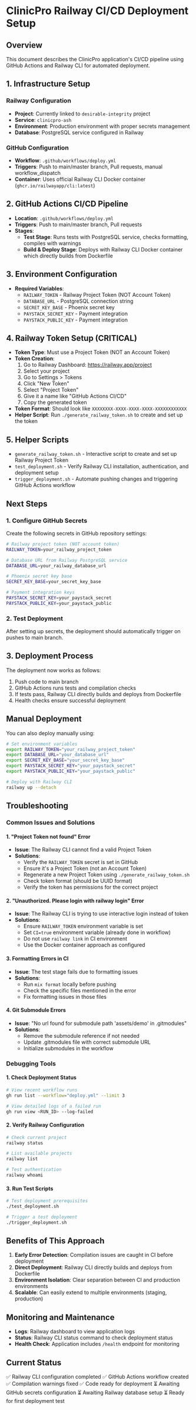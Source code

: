 # ClinicPro Railway CI/CD Deployment Setup

## Overview
This document describes the ClinicPro application's CI/CD pipeline using GitHub Actions and Railway CLI for automated deployment.

## 1. Infrastructure Setup

### Railway Configuration
- **Project**: Currently linked to `desirable-integrity` project
- **Service**: `clinicpro-ash`
- **Environment**: Production environment with proper secrets management
- **Database**: PostgreSQL service configured in Railway

### GitHub Configuration
- **Workflow**: `.github/workflows/deploy.yml`
- **Triggers**: Push to main/master branch, Pull requests, manual workflow_dispatch
- **Container**: Uses official Railway CLI Docker container (`ghcr.io/railwayapp/cli:latest`)

## 2. GitHub Actions CI/CD Pipeline
- **Location**: `.github/workflows/deploy.yml`
- **Triggers**: Push to main/master branch, Pull requests
- **Stages**:
  - **Test Stage**: Runs tests with PostgreSQL service, checks formatting, compiles with warnings
  - **Build & Deploy Stage**: Deploys with Railway CLI Docker container which directly builds from Dockerfile

## 3. Environment Configuration
- **Required Variables**:
  - `RAILWAY_TOKEN` - Railway Project Token (NOT Account Token)
  - `DATABASE_URL` - PostgreSQL connection string
  - `SECRET_KEY_BASE` - Phoenix secret key
  - `PAYSTACK_SECRET_KEY` - Payment integration
  - `PAYSTACK_PUBLIC_KEY` - Payment integration

## 4. Railway Token Setup (CRITICAL)
- **Token Type**: Must use a Project Token (NOT an Account Token)
- **Token Creation**:
  1. Go to Railway Dashboard: https://railway.app/project
  2. Select your project
  3. Go to Settings > Tokens
  4. Click "New Token"
  5. Select "Project Token"
  6. Give it a name like "GitHub Actions CI/CD"
  7. Copy the generated token
- **Token Format**: Should look like `XXXXXXXX-XXXX-XXXX-XXXX-XXXXXXXXXXXX`
- **Helper Script**: Run `./generate_railway_token.sh` to create and set up the token

## 5. Helper Scripts
- `generate_railway_token.sh` - Interactive script to create and set up Railway Project Token
- `test_deployment.sh` - Verify Railway CLI installation, authentication, and deployment setup
- `trigger_deployment.sh` - Automate pushing changes and triggering GitHub Actions workflow

## Next Steps

### 1. Configure GitHub Secrets
Create the following secrets in GitHub repository settings:

```bash
# Railway project token (NOT account token)
RAILWAY_TOKEN=your_railway_project_token

# Database URL from Railway PostgreSQL service
DATABASE_URL=your_railway_database_url

# Phoenix secret key base
SECRET_KEY_BASE=your_secret_key_base

# Payment integration keys
PAYSTACK_SECRET_KEY=your_paystack_secret
PAYSTACK_PUBLIC_KEY=your_paystack_public
```

### 2. Test Deployment
After setting up secrets, the deployment should automatically trigger on pushes to main branch.

## 3. Deployment Process
The deployment now works as follows:
1. Push code to main branch
2. GitHub Actions runs tests and compilation checks
3. If tests pass, Railway CLI directly builds and deploys from Dockerfile
4. Health checks ensure successful deployment

## Manual Deployment
You can also deploy manually using:

```bash
# Set environment variables
export RAILWAY_TOKEN="your_railway_project_token"
export DATABASE_URL="your_database_url"
export SECRET_KEY_BASE="your_secret_key_base"
export PAYSTACK_SECRET_KEY="your_paystack_secret"
export PAYSTACK_PUBLIC_KEY="your_paystack_public"

# Deploy with Railway CLI
railway up --detach
```

## Troubleshooting

### Common Issues and Solutions

#### 1. "Project Token not found" Error
- **Issue**: The Railway CLI cannot find a valid Project Token
- **Solutions**:
  - Verify the `RAILWAY_TOKEN` secret is set in GitHub
  - Ensure it's a Project Token (not an Account Token)
  - Regenerate a new Project Token using `./generate_railway_token.sh`
  - Check token format (should be UUID format)
  - Verify the token has permissions for the correct project

#### 2. "Unauthorized. Please login with railway login" Error
- **Issue**: The Railway CLI is trying to use interactive login instead of token
- **Solutions**:
  - Ensure `RAILWAY_TOKEN` environment variable is set
  - Set `CI=true` environment variable (already done in workflow)
  - Do not use `railway link` in CI environment
  - Use the Docker container approach as configured

#### 3. Formatting Errors in CI
- **Issue**: The test stage fails due to formatting issues
- **Solutions**:
  - Run `mix format` locally before pushing
  - Check the specific files mentioned in the error
  - Fix formatting issues in those files

#### 4. Git Submodule Errors
- **Issue**: "No url found for submodule path 'assets/demo' in .gitmodules"
- **Solutions**:
  - Remove the submodule reference if not needed
  - Update .gitmodules file with correct submodule URL
  - Initialize submodules in the workflow

### Debugging Tools

#### 1. Check Deployment Status
```bash
# View recent workflow runs
gh run list --workflow="deploy.yml" --limit 3

# View detailed logs of a failed run
gh run view <RUN_ID> --log-failed
```

#### 2. Verify Railway Configuration
```bash
# Check current project
railway status

# List available projects
railway list

# Test authentication
railway whoami
```

#### 3. Run Test Scripts
```bash
# Test deployment prerequisites
./test_deployment.sh

# Trigger a test deployment
./trigger_deployment.sh
```

## Benefits of This Approach

1. **Early Error Detection**: Compilation issues are caught in CI before deployment
2. **Direct Deployment**: Railway CLI directly builds and deploys from Dockerfile
3. **Environment Isolation**: Clear separation between CI and production environments
4. **Scalable**: Can easily extend to multiple environments (staging, production)

## Monitoring and Maintenance

- **Logs**: Railway dashboard to view application logs
- **Status**: Railway CLI status command to check deployment status
- **Health Check**: Application includes `/health` endpoint for monitoring

## Current Status

✅ Railway CLI configuration completed
✅ GitHub Actions workflow created
✅ Compilation warnings fixed
✅ Code ready for deployment
⏳ Awaiting GitHub secrets configuration
⏳ Awaiting Railway database setup
⏳ Ready for first deployment test
